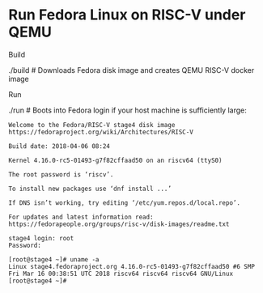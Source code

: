 # Run Fedora Linux on RISC-V under QEMU

Build

   ./build  # Downloads Fedora disk image and creates QEMU RISC-V docker image

Run

   ./run    # Boots into Fedora login if your host machine is sufficiently large:


    Welcome to the Fedora/RISC-V stage4 disk image
    https://fedoraproject.org/wiki/Architectures/RISC-V
    
    Build date: 2018-04-06 08:24
    
    Kernel 4.16.0-rc5-01493-g7f82cffaad50 on an riscv64 (ttyS0)
    
    The root password is ‘riscv’.
    
    To install new packages use ‘dnf install ...’
    
    If DNS isn’t working, try editing ‘/etc/yum.repos.d/local.repo’.
    
    For updates and latest information read:
    https://fedorapeople.org/groups/risc-v/disk-images/readme.txt
    
    stage4 login: root
    Password: 
    
    [root@stage4 ~]# uname -a
    Linux stage4.fedoraproject.org 4.16.0-rc5-01493-g7f82cffaad50 #6 SMP Fri Mar 16 00:38:51 UTC 2018 riscv64 riscv64 riscv64 GNU/Linux
    [root@stage4 ~]# 

